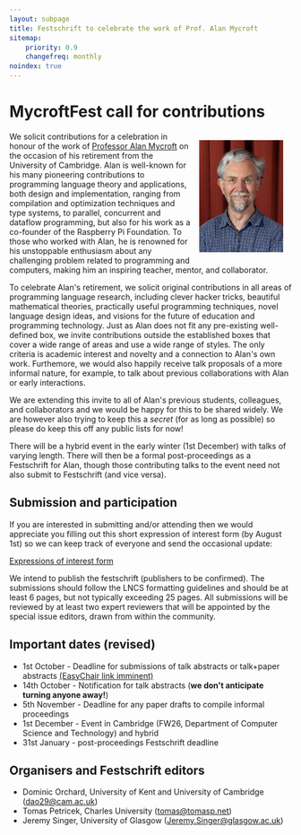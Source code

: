 ```yaml
---
layout: subpage
title: Festschrift to celebrate the work of Prof. Alan Mycroft
sitemap:
    priority: 0.9
    changefreq: monthly
noindex: true
---
```


# MycroftFest call for contributions

<img src="images/am2022.jpg" style="float:right; max-height: 200px; margin: 15px;" />

We solicit contributions for a celebration in honour of the work of [Professor Alan Mycroft](https://www.cl.cam.ac.uk/~am21/) on the occasion of his retirement from the University of Cambridge.  Alan is well-known for his many pioneering contributions to programming language theory and applications, both design and implementation, ranging from compilation and optimization techniques and type systems, to parallel, concurrent and dataflow programming, but also for his work as a co-founder of the Raspberry Pi Foundation. To those who worked with Alan, he is renowned for his unstoppable enthusiasm about any challenging problem related to programming and computers, making him an inspiring teacher, mentor, and collaborator.

To celebrate Alan's retirement, we solicit original contributions in all areas of programming language research, including clever hacker tricks, beautiful mathematical theories, practically useful programming techniques, novel language design ideas, and visions for the future of education and programming technology. Just as Alan does not fit any pre-existing well-defined box, we invite contributions outside the established boxes that cover a wide range of areas and use a wide range of styles. The only criteria is academic interest and novelty and a connection to Alan's own work. Furthemore, we would also happily receive talk proposals of a more informal nature, for example, to talk about previous collaborations with Alan or early interactions.

We are extending this invite to all of Alan's previous students, colleagues, and collaborators and we would be happy for this to be shared widely. We are however also trying to keep this a *secret* (for as long as possible) so please do keep this off any public lists for now!

There will be a hybrid event in the early winter (1st December) with talks of varying length. There will then be a formal post-proceedings as a Festschrift for Alan, though those contributing talks to the event need not also submit to Festschrift (and vice versa).

## Submission and participation

If you are interested in submitting and/or attending then we would
appreciate you filling out this short expression of interest form (by
August 1st) so we can keep track of everyone and send the occasional
update:

[Expressions of interest form](https://forms.gle/A2hZ6wn8NV1QQhmd7)

We intend to publish the festschrift (publishers to be confirmed). The submissions should follow the LNCS formatting guidelines and should be at least 6 pages, but not typically exceeding 25 pages. All submissions will be reviewed by at least two expert reviewers that will be appointed by the special issue editors, drawn from within the community.

<!-- More details can be found here: [https://dorchard.github.io/mycroftfest](https://dorchard.github.io/mycroftfest) -->

## Important dates (revised)

* 1st October - Deadline for submissions of talk abstracts or talk+paper abstracts [(EasyChair link imminent)]()
* 14th October - Notification for talk abstracts (__we don't anticipate turning anyone away!__)
* 5th November - Deadline for any paper drafts to compile informal proceedings
* 1st December - Event in Cambridge (FW26, Department of Computer Science and Technology) and hybrid
* 31st January - post-proceedings Festschrift deadline

## Organisers and Festschrift editors

- Dominic Orchard, University of Kent and University of Cambridge ([dao29@cam.ac.uk](mailto:dao29@cam.ac.uk))
- Tomas Petricek, Charles University ([tomas@tomasp.net](mailto:tomas@tomasp.net))
- Jeremy Singer, University of Glasgow ([Jeremy.Singer@glasgow.ac.uk](mailto:Jeremy.Singer@glasgow.ac.uk))